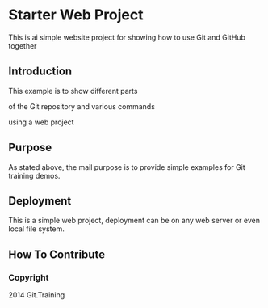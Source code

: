 # Starter Web Project

This is ai simple website project for 
showing how to use Git and GitHub together

## Introduction

This example is to show different parts 

of the Git repository and various commands

using a web project

## Purpose

As stated above, the mail purpose is to 
provide simple examples for Git training 
demos.

## Deployment

This is a simple web project, deployment
can be on any web server or even local
file system.

## How To Contribute


### Copyright
2014 Git.Training
